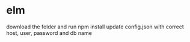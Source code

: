 # elm
download the folder and run npm install
update config.json with correct host, user, password and db name